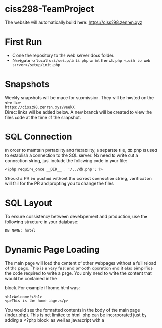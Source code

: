 # ciss298-TeamProject
The website will automatically build here:
https://ciss298.zenren.xyz

# First Run
- Clone the repository to the web server docs folder.
- Navigate to `localhost/setup/init.php` or int the cli: `php <path to web server>/setup/init.php`

# Snapshots
Weekly snapshots will be made for submission. They will be hosted on the site like:\
`https://ciss298.zenren.xyz/weekX`\
Direct links will be added below.
A new branch will be created to view the files code at the time of the snapshot.

# SQL Connection
In order to maintain portability and flexability, a separate file, db.php is used to establish a connection to the SQL server. No need to write out a connection string, just include the following code in your file:
```
<?php require_once __DIR__ . '/../db.php'; ?>
```
Should a PR be pushed without the correct connection string, verification will fail for the PR and propting you to change the files.

# SQL Layout
To ensure consistency between developement and production, use the following structure in your database:
```
DB NAME: hotel
```

# Dynamic Page Loading
The main page will load the content of other webpages without a full reload of the page. This is a very fast and smooth operation and it also simplifies the code required to write a page. You only need to write the content that would be contained in the <main> block. For example if home.html was:
```
<h1>Welcome!</h1>
<p>This is the home page.</p>
```
You would see the formatted contents in the body of the main page (index.php). This is not limited to html, php can be incorporated just by adding a <?php block, as well as javascript with a <script> block.
